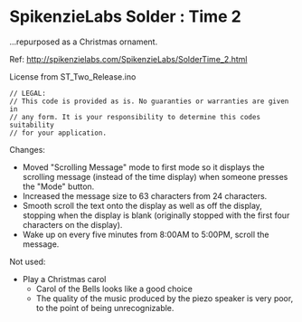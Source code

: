 # SpikenzieLabs Solder : Time 2

...repurposed as a Christmas ornament.

Ref: http://spikenzielabs.com/SpikenzieLabs/SolderTime_2.html

License from ST_Two_Release.ino
```
// LEGAL:
// This code is provided as is. No guaranties or warranties are given in
// any form. It is your responsibility to determine this codes suitability
// for your application.
```

Changes:
* Moved "Scrolling Message" mode to first mode so it displays the scrolling message (instead of the time display) when someone presses the "Mode" button.
* Increased the message size to 63 characters from 24 characters.
* Smooth scroll the text onto the display as well as off the display, stopping when the display is blank (originally stopped with the first four characters on the display).
* Wake up on every five minutes from 8:00AM to 5:00PM, scroll the message.

Not used:
* Play a Christmas carol
  * Carol of the Bells looks like a good choice
  * The quality of the music produced by the piezo speaker is very poor, to the point of being unrecognizable.

